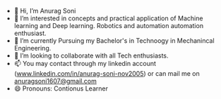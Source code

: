 - 👋 Hi, I’m Anurag Soni
- 👀 I’m interested in concepts and practical application of Machine learning and Deep learning. Robotics and automation automation enthusiast.
- 🌱 I’m currently Pursuing my Bachelor's in Technoogy in Mechanincal Engineering.
- 💞️ I’m looking to collaborate with all Tech enthusiasts.
- 📫 You may contact through my linkedin account (www.linkedin.com/in/anurag-soni-nov2005) or can mail me on anuragsoni1607@gmail.com
- 😄 Pronouns: Contionus Learner
<!--- ⚡ Fun fact: --->

<!---
anurag-1607/anurag-1607 is a ✨ special ✨ repository because its `README.md` (this file) appears on your GitHub profile.
You can click the Preview link to take a look at your changes.
--->

